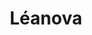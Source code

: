 ---
title: Léanova
member_url: https://www.leanova.fr/
country: France
series: ["country"] 
tags: ["members"]
categories: ["Booksellers / retailers / content portals"]
summary: "a Culture and Education kiosk featuring EPUB 3 publications."
press:
active: true
layout: post
showReadTime: false
showDate: false
permalink: ""
date: 
--- 